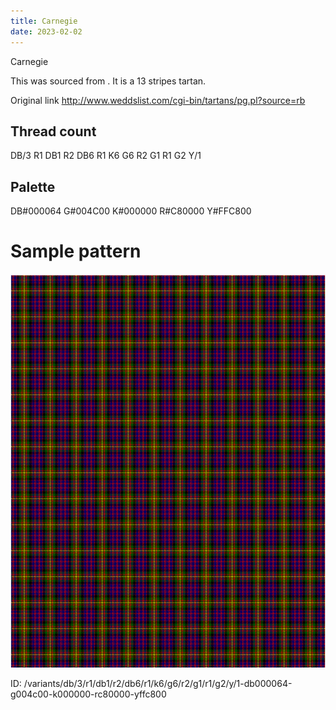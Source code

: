 ```yaml
---
title: Carnegie
date: 2023-02-02
---
```

Carnegie

This was sourced from <no value>.  It is a 13 stripes tartan.

Original link http://www.weddslist.com/cgi-bin/tartans/pg.pl?source=rb

## Thread count
DB/3 R1 DB1 R2 DB6 R1 K6 G6 R2 G1 R1 G2 Y/1

## Palette
DB#000064 G#004C00 K#000000 R#C80000 Y#FFC800

# Sample pattern

![Tartan detail](tartan.png "DB/3 R1 DB1 R2 DB6 R1 K6 G6 R2 G1 R1 G2 Y/1 tartan")

ID: /variants/db/3/r1/db1/r2/db6/r1/k6/g6/r2/g1/r1/g2/y/1-db000064-g004c00-k000000-rc80000-yffc800
